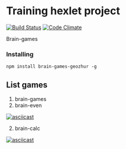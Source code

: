 Training hexlet project
======================

[![Build Status](https://travis-ci.org/geozhur/project-lvl1-s340.svg?branch=master)](https://travis-ci.org/geozhur/project-lvl1-s340)
[![Code Climate](https://codeclimate.com/github/geozhur/project-lvl1-s340/badges/gpa.svg)](https://codeclimate.com/github/geozhur/project-lvl1-s340)

Brain-games

### Installing

```
npm install brain-games-geozhur -g
```

## List games

1. brain-games
2. brain-even

[![asciicast](https://asciinema.org/a/cEERqy3LWGoqktEYcPLJ6cwlX.png)](https://asciinema.org/a/cEERqy3LWGoqktEYcPLJ6cwlX)

2. brain-calc

[![asciicast](https://asciinema.org/a/JwIxp5Sz2nAaHqeROMBKTYW9X.png)](https://asciinema.org/a/JwIxp5Sz2nAaHqeROMBKTYW9X)
